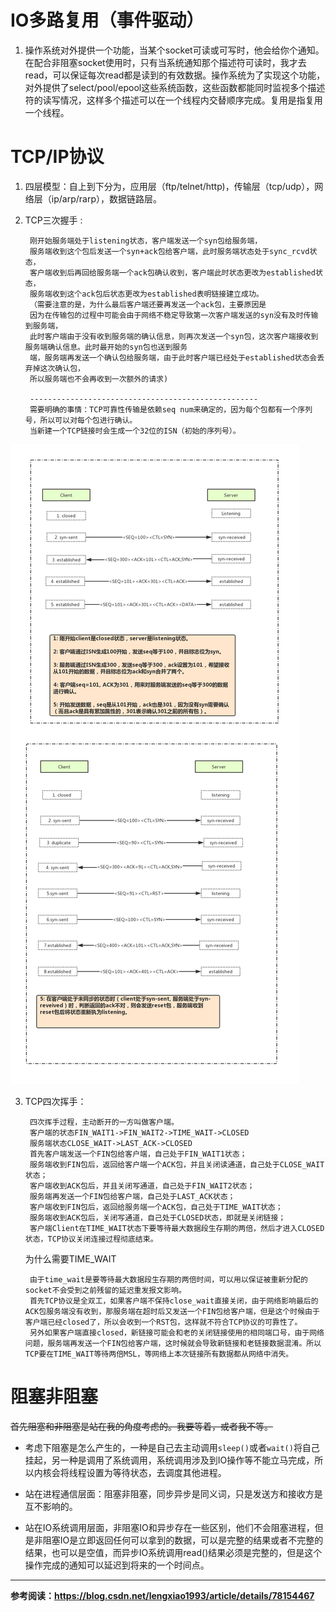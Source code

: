 # IO多路复用（事件驱动）
1. 操作系统对外提供一个功能，当某个socket可读或可写时，他会给你个通知。在配合非阻塞socket使用时，只有当系统通知那个描述符可读时，我才去read，可以保证每次read都是读到的有效数据。操作系统为了实现这个功能，对外提供了select/pool/epool这些系统函数，这些函数都能同时监视多个描述符的读写情况，这样多个描述可以在一个线程内交替顺序完成。复用是指复用一个线程。

# TCP/IP协议
1. 四层模型：自上到下分为，应用层（ftp/telnet/http)，传输层（tcp/udp），网络层（ip/arp/rarp），数据链路层。
2. TCP三次握手 : 
		
		刚开始服务端处于listening状态，客户端发送一个syn包给服务端，
		服务端收到这个包后发送一个syn+ack包给客户端，此时服务端状态处于sync_rcvd状态，
		客户端收到后再回给服务端一个ack包确认收到，客户端此时状态更改为established状态，
		服务端收到这个ack包后状态更改为established表明链接建立成功。
		（需要注意的是，为什么最后客户端还要再发送一个ack包，主要原因是
		因为在传输包的过程中可能会由于网络不稳定导致第一次客户端发送的syn没有及时传输到服务端，
		此时客户端由于没有收到服务端的确认信息，则再次发送一个syn包，这次客户端接收到服务端确认信息。此时最开始的syn包也送到服务
		端，服务端再发送一个确认包给服务端，由于此时客户端已经处于established状态会丢弃掉这次确认包，
		所以服务端也不会再收到一次额外的请求)
		
		---------------------------------------------------
		需要明确的事情：TCP可靠性传输是依赖seq num来确定的，因为每个包都有一个序列号，所以可以对每个包进行确认。
		当新建一个TCP链接时会生成一个32位的ISN（初始的序列号）。
		

![tcp-三次握手](../imgs/TCP-IP三次握手图.png)

3. TCP四次挥手：

		四次挥手过程，主动断开的一方叫做客户端。
		客户端的状态FIN_WAIT1->FIN_WAIT2->TIME_WAIT->CLOSED
		服务端状态CLOSE_WAIT->LAST_ACK->CLOSED
		首先客户端发送一个FIN包给客户端，自己处于FIN_WAIT1状态；
		服务端收到FIN包后，返回给客户端一个ACK包，并且关闭读通道，自己处于CLOSE_WAIT状态；
		客户端收到ACK包后，并且关闭写通道，自己处于FIN_WAIT2状态；
		服务端再发送一个FIN包给客户端，自己处于LAST_ACK状态；
		客户端收到FIN包后，返回给服务端一个ACK包，自己处于TIME_WAIT状态；
		服务端收到ACK包后，关闭写通道，自己处于CLOSED状态，即就是关闭链接；
		客户端Client在TIME_WAIT状态下要等待最大数据段生存期的两倍，然后才进入CLOSED状态，TCP协议关闭连接过程彻底结束。

	为什么需要TIME_WAIT
		
		由于time_wait是要等待最大数据段生存期的两倍时间，可以用以保证被重新分配的socket不会受到之前残留的延迟重发报文影响。
		首先TCP协议是全双工，如果客户端不保持close_wait直接关闭，由于网络影响最后的ACK包服务端没有收到，那服务端在超时后又发送一个FIN包给客户端，但是这个时候由于客户端已经closed了，所以会收到一个RST包，这样就不符合TCP协议的可靠性了。
		另外如果客户端直接closed，新链接可能会和老的关闭链接使用的相同端口号，由于网络问题，服务端再发送一个FIN包给客户端，这时候就会导致新链接和老链接数据混淆。所以TCP要在TIME_WAIT等待两倍MSL，等网络上本次链接所有数据都从网络中消失。

		
		
# 阻塞非阻塞

~~首先阻塞和非阻塞是站在我的角度考虑的。我要等着，或者我不等。~~

- 考虑下阻塞是怎么产生的，一种是自己去主动调用`sleep()`或者`wait()`将自己挂起，另一种是调用了系统调用，系统调用涉及到IO操作等不能立马完成，所以内核会将线程设置为等待状态，去调度其他进程。

- 站在进程通信层面：阻塞非阻塞，同步异步是同义词，只是发送方和接收方是互不影响的。
-  站在IO系统调用层面，非阻塞IO和异步存在一些区别，他们不会阻塞进程，但是非阻塞IO是立即返回任何可以拿到的数据，可以是完整的结果或者不完整的结果，也可以是空值，而异步IO系统调用read()结果必须是完整的，但是这个操作完成的通知可以延迟到将来的一个时间点。
	

---
		
**参考阅读：<https://blog.csdn.net/lengxiao1993/article/details/78154467>**